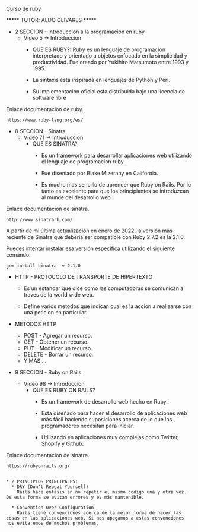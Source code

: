 Curso de ruby

***** TUTOR: ALDO OLIVARES *****

* 2 SECCION - Introduccion a la programacion en ruby
  - Video 5 -> Introduccion
    * QUE ES RUBY?: Ruby es un lenguaje de programacion interpretado y orientado a objetos enfocado en la simplicidad
      y productividad. Fue creado por Yukihiro Matsumoto entre 1993 y 1995.

    * La sintaxis esta inspirada en lenguajes de Python y Perl.

    * Su implementacion oficial esta distribuida bajo una licencia de software libre

Enlace documentacion de ruby.

    https://www.ruby-lang.org/es/
   
 
* 8 SECCION - Sinatra
  - Video 71 -> Introduccion
    * QUE ES SINATRA?
      * Es un framework para desarrollar aplicaciones web utilizando el lenguaje de programacion ruby.

      * Fue diseniado por Blake Mizerany en California.

      * Es mucho mas sencillo de aprender que Ruby on Rails. Por lo tanto es excelente para que los principiantes se introduzcan al munde del desarrollo web.

Enlace documentacion de sinatra.

    http://www.sinatrarb.com/


A partir de mi última actualización en enero de 2022, la versión más reciente de Sinatra que debería ser compatible con Ruby 2.7.2 es la 2.1.0.

Puedes intentar instalar esa versión específica utilizando el siguiente comando:

    gem install sinatra -v 2.1.0


* HTTP - PROTOCOLO DE TRANSPORTE DE HIPERTEXTO
  * Es un estandar que dice como las computadoras se comunican a traves de la world wide web.

  * Define varios metodos que indican cual es la accion a realizarse con una peticion en particular.

* METODOS HTTP
  * POST    - Agregar un recurso.
  * GET     - Obtener un recurso.
  * PUT     - Modificar un recurso.
  * DELETE  - Borrar un recurso.
  * Y MAS ...


* 9 SECCION - Ruby on Rails
  - Video 98 -> Introduccion
    * QUE ES RUBY ON RAILS?
      * Es un framework de desarrollo web hecho en Ruby.

      * Esta diseñado para hacer el desarrollo de aplicaciones web más fácil haciendo suposiciones acerca de lo que los programadores necesitan para iniciar.

      * Utilizando en aplicaciones muy complejas como Twitter, Shopify y Github.


Enlace documentacion de sinatra.

    https://rubyonrails.org/


    * 2 PRINCIPIOS PRINCIPALES:
      * DRY (Don't Repeat Yourself)
        Rails hace enfasis en no repetir el mismo codigo una y otra vez. De esta forma se evitan errores y es más mantenible.

      * Convention Over Configuration
        Rails tiene convenciones acerca de la mejor forma de hacer las cosas en las aplicaciones web. Si nos apegamos a estas convenciones nos evitaremos de muchos problemas.
